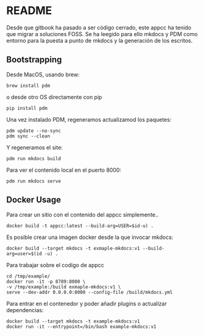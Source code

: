 # README

Desde que gitbook ha pasado a ser código cerrado, este appcc ha tenido que
migrar a soluciones FOSS. Se ha leegido para ello mkdocs y PDM como entorno para
la puesta a punto de mkdocs y la generación de los escritos.

## Bootstrapping

Desde MacOS, usando brew:

```console
brew install pdm
```

o desde otro OS directamente con pip

```console
pip install pdm
```

Una vez instalado PDM, regeneramos actualizamod los paquetes:

```console
pdm update --no-sync
pdm sync --clean
```

Y regeneramos el site:

```console
pdm run mkdocs build
```

Para ver el contenido local en el puerto 8000:

```console
pdm run mkdocs serve
```

## Docker Usage

Para crear un sitio con el contenido del appcc simplemente..

```console
docker build -t appcc:latest --build-arg=USER=$id-u) .
```

Es posible crear una imagen docker desde la que invocar mkdocs:

```console
docker build --target mkdocs -t exmaple-mkdocs:v1 --build-arg=user=$(id -u) .
```

Para trabajar sobre el codigo de appcc

```console
cd /tmp/example/
docker run -it -p 8789:8000 \
-v /tmp/example:/build exmaple-mkdocs:v1 \
serve --dev-addr 0.0.0.0:8000 --config-file /build/mkdocs.yml
```

Para entrar en el contenedor y poder añadir plugins o actualizar dependencias:

```console
docker build --target mkdocs -t example-mkdocs:v1
docker run -it --entrypoint=/bin/bash example-mkdocs:v1
```
